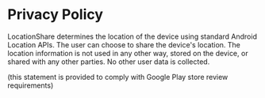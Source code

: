 Privacy Policy
==============

LocationShare determines the location of the device using standard Android Location APIs. The user
can choose to share the device's location. The location information is not used in any other way,
stored on the device, or shared with any other parties. No other user data is collected.

(this statement is provided to comply with Google Play store review requirements)
